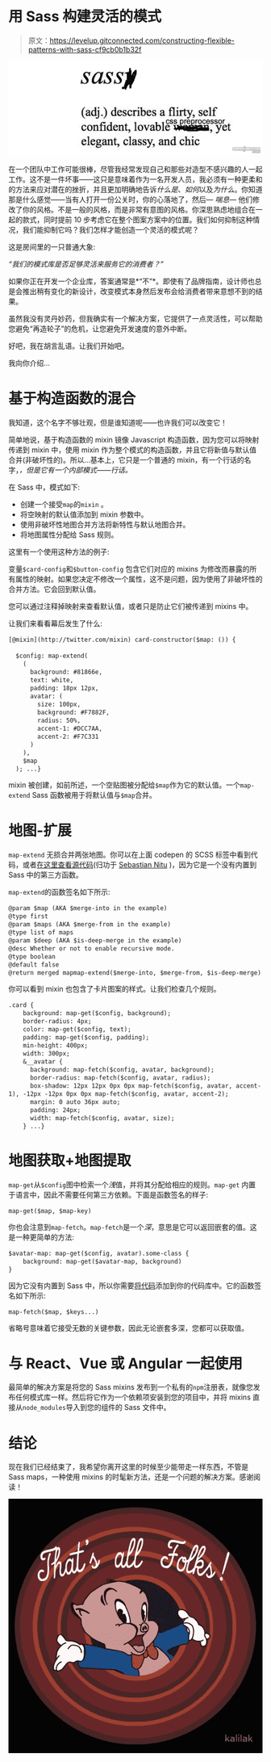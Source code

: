 # 用 Sass 构建灵活的模式

> 原文：<https://levelup.gitconnected.com/constructing-flexible-patterns-with-sass-cf9cb0b1b32f>

![](img/3ef9234caea4cfca8bdbdeb2e44df617.png)

在一个团队中工作可能很棒，尽管我经常发现自己和那些对造型不感兴趣的人一起工作。这不是一件坏事——这只是意味着作为一名开发人员，我必须有一种更柔和的方法来应对潜在的挫折，并且更加明确地告诉*什么是*、*如何*以及*为什么*。你知道那是什么感觉——当有人打开一份公关时，你的心落地了，然后— *喘息—* 他们修改了你的风格。不是一般的风格，而是非常有意图的风格。你深思熟虑地组合在一起的款式，同时提前 10 步考虑它在整个图案方案中的位置。我们如何抑制这种情况，我们能抑制它吗？我们怎样才能创造一个灵活的模式呢？

这是房间里的一只普通大象:

*“我们的模式库是否足够灵活来服务它的消费者？”*

如果你正在开发一个企业库，答案通常是*“不”*。即使有了品牌指南，设计师也总是会推出稍有变化的新设计，改变模式本身然后发布会给消费者带来意想不到的结果。

虽然我没有灵丹妙药，但我确实有一个解决方案，它提供了一点灵活性，可以帮助您避免“再造轮子”的危机，让您避免开发速度的意外中断。

好吧，我在胡言乱语。让我们开始吧。

我向你介绍…

# 基于构造函数的混合

我知道，这个名字不够壮观，但是谁知道呢——也许我们可以改变它！

简单地说，基于构造函数的 mixin 镜像 Javascript 构造函数，因为您可以将映射传递到 mixin 中，使用 mixin 作为整个模式的构造函数，并且它将新值与默认值合并(非破坏性的)。所以…基本上，它只是一个普通的 mixin，有一个行话的名字，*，但是它有一个内部模式——行话。*

在 Sass 中，模式如下:

*   创建一个接受`map`的`mixin` 。
*   将空映射的默认值添加到 mixin 参数中。
*   使用非破坏性地图合并方法将新特性与默认地图合并。
*   将地图属性分配给 Sass 规则。

这里有一个使用这种方法的例子:

变量`$card-config`和`$button-config` 包含它们对应的 mixins 为修改而暴露的所有属性的映射。如果您决定不修改一个属性，这不是问题，因为使用了非破坏性的合并方法。它会回到默认值。

您可以通过注释掉映射来查看默认值，或者只是防止它们被传递到 mixins 中。

让我们来看看幕后发生了什么:

```
[@mixin](http://twitter.com/mixin) card-constructor($map: ()) {

  $config: map-extend(
    (
      background: #81866e,
      text: white,
      padding: 18px 12px,
      avatar: (
        size: 100px, 
        background: #F7882F, 
        radius: 50%,
        accent-1: #DCC7AA,
        accent-2: #F7C331
      )
    ),
    $map
  ); ...}
```

mixin 被创建，如前所述，一个空贴图被分配给`$map`作为它的默认值。一个`map-extend` Sass 函数被用于将默认值与`$map`合并。

# 地图-扩展

`map-extend` 无损合并两张地图。你可以在上面 codepen 的 SCSS 标签中看到代码，或者[在这里查看源代码](https://github.com/sebnitu/BaseWeb/blob/master/src/scss/core/_functions.scss#L17)(归功于 [Sebastian Nitu](https://medium.com/u/40e4a78f8dbb?source=post_page-----cf9cb0b1b32f--------------------------------) )，因为它是一个没有内置到 Sass 中的第三方函数。

`map-extend`的函数签名如下所示:

```
@param $map (AKA $merge-into in the example)
@type first 
@param $maps (AKA $merge-from in the example)
@type list of maps
@param $deep (AKA $is-deep-merge in the example)
@desc Whether or not to enable recursive mode.
@type boolean
@default false
@return merged mapmap-extend($merge-into, $merge-from, $is-deep-merge)
```

你可以看到 mixin 也包含了卡片图案的样式。让我们检查几个规则。

```
.card {
    background: map-get($config, background);
    border-radius: 4px;
    color: map-get($config, text);
    padding: map-get($config, padding);
    min-height: 400px;
    width: 300px;
    &__avatar {
      background: map-fetch($config, avatar, background);
      border-radius: map-fetch($config, avatar, radius);
      box-shadow: 12px 12px 0px 0px map-fetch($config, avatar, accent-1), -12px -12px 0px 0px map-fetch($config, avatar, accent-2);
      margin: 0 auto 36px auto;
      padding: 24px;
      width: map-fetch($config, avatar, size);
    } ...}
```

# 地图获取+地图提取

`map-get`从`$config`图中检索一个*浅*值，并将其分配给相应的规则。`map-get` 内置于语言中，因此不需要任何第三方依赖。下面是函数签名的样子:

```
map-get($map, $map-key)
```

你也会注意到`map-fetch`。`map-fetch`是一个*深*，意思是它可以返回嵌套的值。这是一种更简单的方法:

```
$avatar-map: map-get($config, avatar).some-class {
    background: map-get($avatar-map, background)
}
```

因为它没有内置到 Sass 中，所以你需要[将代码](https://css-tricks.com/snippets/sass/deep-getset-maps/)添加到你的代码库中。它的函数签名如下所示:

```
map-fetch($map, $keys...)
```

省略号意味着它接受无数的关键参数，因此无论嵌套多深，您都可以获取值。

# 与 React、Vue 或 Angular 一起使用

最简单的解决方案是将您的 Sass mixins 发布到一个私有的`npm`注册表，就像您发布任何模式库一样。然后将它作为一个依赖项安装到您的项目中，并将 mixins 直接从`node_modules`导入到您的组件的 Sass 文件中。

# 结论

现在我们已经结束了，我希望你离开这里的时候至少能带走一样东西，不管是 Sass maps，一种使用 mixins 的时髦新方法，还是一个问题的解决方案。感谢阅读！

![](img/99d4a71a8b91550927bd7a945fcd6269.png)